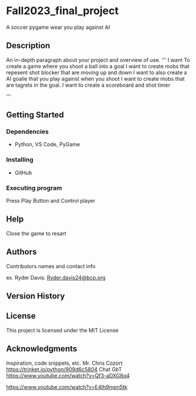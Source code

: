# Fall2023_final_project

A soccer pygame wear you play against AI

## Description

An in-depth paragraph about your project and overview of use.
'''
I want To create a game where you shoot a ball into a goal
I want to create mobs that repesent shot blocker that are moving up and down
I want to also create a AI goalie that you play against when you shoot
I want to create mobs that are tagrets in the goal.
I want to create a scoreboard and shot timer

'''

## Getting Started

### Dependencies

* Python, VS Code, PyGame


### Installing

* GitHub

### Executing program

Press Play Button and Control player

## Help

Close the game to resart

## Authors

Contributors names and contact info

ex. Ryder Davis:
    Ryder.davis24@bcp.org



## Version History


## License

This project is licensed under the MIT License 

## Acknowledgments

Inspiration, code snippets, etc.
Mr. Chris Cozort
https://trinket.io/python/909d6c5804
Chat GbT
https://www.youtube.com/watch?v=Qf3-aDXG8q4

https://www.youtube.com/watch?v=E4Ih9mpn5tk 


